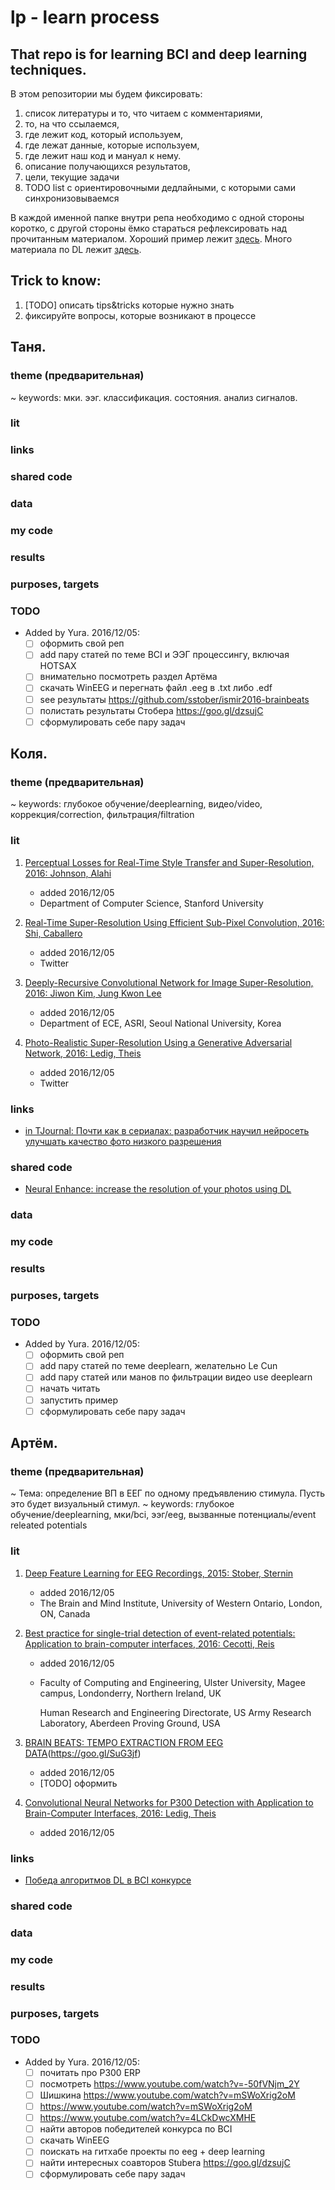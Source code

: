 # lp - learn process

## That repo is for learning BCI and deep learning techniques.

В этом репозитории мы будем фиксировать:

1. список литературы и то, что читаем с комментариями, 
2. то, на что ссылаемся,
3. где лежит код, который используем,
4. где лежат данные, которые используем,
5. где лежит наш код и мануал к нему.
6. описание получающихся результатов,
7. цели, текущие задачи
8. TODO list с ориентировочными дедлайными, с которыми сами синхронизовываемся

В каждой именной папке внутри репа необходимо с одной стороны коротко, с другой стороны ёмко стараться рефлексировать над прочитанным материалом. Хороший пример лежит [здесь](https://github.com/aleju/papers). Много материала по DL лежит [здесь](https://github.com/ChristosChristofidis/awesome-deep-learning).

## Trick to know:

1. [TODO] описать tips&tricks которые нужно знать
2. фиксируйте вопросы, которые возникают в процессе

## Таня.

### theme (предварительная)

~ keywords: мки. ээг. классификация. состояния. анализ сигналов.

### lit
### links
### shared code
### data
### my code
### results
### purposes, targets
### TODO
* Added by Yura. 2016/12/05:
    * [ ] оформить свой реп
    * [ ] add пару статей по теме BCI и ЭЭГ процессингу, включая HOTSAX
    * [ ] внимательно посмотреть раздел Артёма
	* [ ] скачать WinEEG и перегнать файл .eeg в .txt либо .edf
	* [ ] see результаты https://github.com/sstober/ismir2016-brainbeats
	* [ ] полистать результаты Стобера https://goo.gl/dzsujC
	* [ ] сформулировать себе пару задач

## Коля.

### theme (предварительная)

~ keywords: глубокое обучение/deeplearning, видео/video, коррекция/correction, фильтрация/filtration

### lit

1. [Perceptual Losses for Real-Time Style Transfer and Super-Resolution, 2016: Johnson, Alahi](http://arxiv.org/abs/1603.08155)
    * added 2016/12/05
    * Department of Computer Science, Stanford University

2. [Real-Time Super-Resolution Using Efficient Sub-Pixel Convolution, 2016: Shi, Caballero](https://arxiv.org/abs/1609.05158)
    * added 2016/12/05
	* Twitter

3. [Deeply-Recursive Convolutional Network for Image Super-Resolution, 2016: Jiwon Kim, Jung Kwon Lee ](https://arxiv.org/abs/1511.04491)
    * added 2016/12/05
	* Department of ECE, ASRI, Seoul National University, Korea

4. [Photo-Realistic Super-Resolution Using a Generative Adversarial Network, 2016: Ledig, Theis](https://arxiv.org/abs/1609.04802)
    * added 2016/12/05
	* Twitter

### links
* [in TJournal: Почти как в сериалах: разработчик научил нейросеть улучшать качество фото низкого разрешения](https://tjournal.ru/36647-pochti-kak-v-serialah-razrabotchik-nauchil-neiroset-uluchshat-kachestvo-foto-nizkogo-razresheniya)

### shared code
* [Neural Enhance: increase the resolution of your photos using DL](https://github.com/alexjc/neural-enhance)

### data
### my code
### results
### purposes, targets
### TODO
* Added by Yura. 2016/12/05:
    * [ ] оформить свой реп
    * [ ] add пару статей по теме deeplearn, желательно Le Cun
    * [ ] add пару статей или манов по фильтрации видео use deeplearn
	* [ ] начать читать
	* [ ] запустить пример
	* [ ] сформулировать себе пару задач

## Артём.

### theme (предварительная)

~ Тема: определение ВП в ЕЕГ по одному предъявлению стимула. Пусть это будет визуальный стимул.
~ keywords: глубокое обучение/deeplearning, мки/bci, ээг/eeg, вызванные потенциалы/event releated potentials

### lit

1. [Deep Feature Learning for EEG Recordings, 2015: Stober, Sternin](https://arxiv.org/abs/1511.04306)
    * added 2016/12/05
    * The Brain and Mind Institute, University of Western Ontario, London, ON, Canada

2. [Best practice for single-trial detection of event-related potentials: Application to brain-computer interfaces, 2016: Cecotti, Reis](https://www.ncbi.nlm.nih.gov/pubmed/27453051)
    * added 2016/12/05
	* Faculty of Computing and Engineering, Ulster University, Magee campus, Londonderry, Northern Ireland, UK
	
	  Human Research and Engineering Directorate, US Army Research Laboratory, Aberdeen Proving Ground, USA

3. [BRAIN BEATS: TEMPO EXTRACTION FROM EEG DATA](http://bib.sebastianstober.de/ismir2016.pdf)(https://goo.gl/SuG3jf)
    * added 2016/12/05
	* [TODO] оформить

4. [Convolutional Neural Networks for P300 Detection with Application to Brain-Computer Interfaces, 2016: Ledig, Theis](http://uir.ulster.ac.uk/27675/1/cecotti_pami.pdf)
    * added 2016/12/05
	

### links

* [Победа алгоритмов DL в BCI конкурсе](https://news.developer.nvidia.com/imperial-college-leveraging-deep-learning-in-cybathlons-brain-computer-interface-race/)

### shared code
### data
### my code
### results
### purposes, targets
### TODO
* Added by Yura. 2016/12/05:
    * [ ] почитать про P300 ERP
    * [ ] посмотреть https://www.youtube.com/watch?v=-50fVNjm_2Y
    * [ ] Шишкина https://www.youtube.com/watch?v=mSWoXrig2oM
    * [ ] https://www.youtube.com/watch?v=mSWoXrig2oM
    * [ ] https://www.youtube.com/watch?v=4LCkDwcXMHE 
    * [ ] найти авторов победителей конкурса по BCI
    * [ ] скачать WinEEG
    * [ ] поискать на гитхабе проекты по eeg + deep learning
	* [ ] найти интересных соавторов Stuberа https://goo.gl/dzsujC
	* [ ] сформулировать себе пару задач